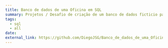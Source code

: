 ```yaml
---
title: Banco de dados de uma Oficina em SQL
summary: Projetos / Desafio de criação de um banco de dados ficticio para uma oficina.
tags:
  - sql
  - all
date:
external_link: https://github.com/DiegoJSG/Banco_de_dados_de_uma_Oficina_em_SQL.git
---
```

